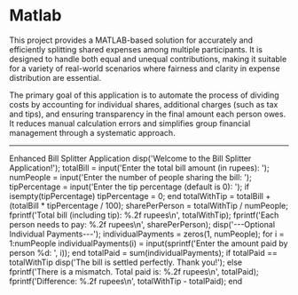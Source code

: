 # Matlab
This project provides a MATLAB-based solution for accurately and efficiently splitting shared expenses among multiple participants. It is designed to handle both equal and unequal contributions, making it suitable for a variety of real-world scenarios where fairness and clarity in expense distribution are essential.

The primary goal of this application is to automate the process of dividing costs by accounting for individual shares, additional charges (such as tax and tips), and ensuring transparency in the final amount each person owes. It reduces manual calculation errors and simplifies group financial management through a systematic approach.

---------------------------------------------------------------------------------------------------------------------------------------------------------------------------------------------------



Enhanced Bill Splitter Application
disp('Welcome to the Bill Splitter Application!');
totalBill = input('Enter the total bill amount (in rupees): ');
numPeople = input('Enter the number of people sharing the bill: ');
tipPercentage = input('Enter the tip percentage (default is 0): ');
if isempty(tipPercentage)
    tipPercentage = 0;
end
totalWithTip = totalBill + (totalBill * tipPercentage / 100);
sharePerPerson = totalWithTip / numPeople;
fprintf('Total bill (including tip): %.2f rupees\n', totalWithTip);
fprintf('Each person needs to pay: %.2f rupees\n', sharePerPerson);
disp('---Optional Individual Payments---');
individualPayments = zeros(1, numPeople);
for i = 1:numPeople
    individualPayments(i) = input(sprintf('Enter the amount paid by person %d: ', i));
end
totalPaid = sum(individualPayments);
if totalPaid == totalWithTip
    disp('The bill is settled perfectly. Thank you!');
else
    fprintf('There is a mismatch. Total paid is: %.2f rupees\n', totalPaid);
    fprintf('Difference: %.2f rupees\n', totalWithTip - totalPaid);
end
